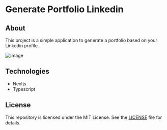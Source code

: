 # Generate Portfolio Linkedin

## About

This project is a simple application to generate a portfolio based on your Linkedin profile.

![image](https://github.com/Natanaelvich/generate-portfolio-linkedin/assets/52014318/f497e07e-00ec-4bf8-83b1-4561f013b83c)


## Technologies

- Nextjs
- Typescript

## License

This repository is licensed under the MIT License. See the [LICENSE](/LICENSE) file for details.
